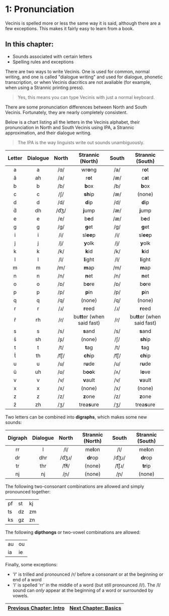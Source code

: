 # 1: Pronunciation
Vecinis is spelled more or less the same way it is said, although there are a few exceptions. This makes it fairly easy to learn from a book.

## In this chapter:
* Sounds associated with certain letters
* Spelling rules and exceptions

There are two ways to write Vecinis. One is used for common, normal writing, and one is called "dialogue writing" and used for dialogue, phonetic transcription, or when Vecinis diacritics are not avaliable (for example, when using a Strannic printing press).

> Yes, this means you can type Vecinis with just a normal keyboard.

There are some pronunciation differences between North and South Vecinis. Fortunately, they are nearly completely consistent.

Below is a chart listing all the letters in the Vecinis alphabet, their pronunciation in North and South Vecinis using IPA, a Strannic approximation, and their dialogue writing.

> The IPA is the way linguists write out sounds unambiguously.

Letter|Dialogue|North|Strannic (North)|South|Strannic (South)
:---:|:---:|:---:|:---:|:---:|:---:
a|a|/ɑ/|wr**o**ng|/a/|r**o**t
â|ah|/a/|r**o**t|/æ/|c**a**t
b|b|/b/|**b**ox|/b/|**b**ox
c|c|/ʃ/|**sh**ip|/æ/|(none)
d|d|/d/|**d**ip|/d/|**d**ip
d̄|dh|/d͡ʒ/|**j**ump|/æ/|**j**ump
e|e|/e/|b**e**d|/æ/|b**e**d
g|g|/g/|**g**et|/g/|**g**et
i|i|/i/|sl**ee**p|/i/|sl**ee**p
j|j|/j/|**y**olk|/j/|**y**olk
k|k|/k/|**k**id|/k/|**k**id
l|l|/l/|**l**ight|/l/|**l**ight
m|m|/m/|**m**ap|/m/|**m**ap
n|n|/n/|**n**et|/n/|**n**et
o|o|/ɒ/|b**o**re|/ɒ/|b**o**re
p|p|/p/|**p**in|/p/|**p**in
q|q|/q/|(none)|/q/|(none)
r|r|/ɹ/|**r**eed|/ɹ/|**r**eed
r̂|rh|/ɾ/|bu**tt**er (when said fast)|/ɾ/|bu**tt**er (when said fast)
s|s|/s/|**s**and|/s/|**s**and
s̄|sh|/ʂ/|(none)|/ʃ/|**sh**ip
t|t|/t/|**t**ag|/t/|**t**ag
t̄|th|/t͡ʃ/|**ch**ip|/t͡ʃ/|**ch**ip
u|u|/u/|r**u**de|/u/|r**u**de
û|uh|/ʊ/|b**oo**k|/ʌ/|l**o**ve
v|v|/v/|**v**ault|/v/|**v**ault
x|x|/x/|(none)|/x/|(none)
z|z|/z/|**z**one|/z/|**z**one
z̄|zh|/ʒ/|trea**s**ure|/ʒ/|trea**s**ure

Two letters can be combined into **digraphs**, which makes some new sounds:

Digraph|Dialogue|North|Strannic (North)|South|Strannic (South)
:---:|:---:|:---:|:---:|:---:|:---:
rr|l|/l/|me**l**on|/l/|me**l**on
dr|dhr|/d͡ʒɹ/|**dr**op|/d͡ʒɹ/|**dr**op
tr|thr|/t͡ɬ/|(none)|/t͡ʃɹ/|**tr**ip
nj|nj|/ɲ/|(none)|/ɲ/|(none)

The following two-consonant combinations are allowed and simply pronounced together:
<table>
    <tr>
        <td>pf</td><td>st</td><td>kj</td>
    </tr><tr>
        <td>ts</td><td>dz</td><td>zm</td>
    </tr><tr>
        <td>ks</td><td>gz</td><td>zn</td>
    </tr>
</table>

The following **dipthongs** or two-vowel combinations are allowed:
<table>
    <tr>
        <td>au</td><td>ou</td>
    </tr><tr>
        <td>ia</td><td>ie</td>
    </tr>
</table>

Finally, some exceptions:
* 'r̂' is trilled and pronounced /r/ before a consonant or at the beginning or end of a word
* 'l' is spelled 'rr' in the middle of a word (but still pronounced /l/). The /l/ sound can *only* appear at the beginning of a word or surrounded by vowels.

|[Previous Chapter: Intro](0-Intro.md)|[Next Chapter: Basics](2-Basics.md)
|---|---|